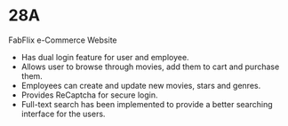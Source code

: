 # 28A

FabFlix e-Commerce Website

* Has dual login feature for user and employee.
* Allows user to browse through movies, add them to cart and purchase them.
* Employees can create and update new movies, stars and genres.
* Provides ReCaptcha for secure login.
* Full-text search has been implemented to provide a better searching interface for the users.
